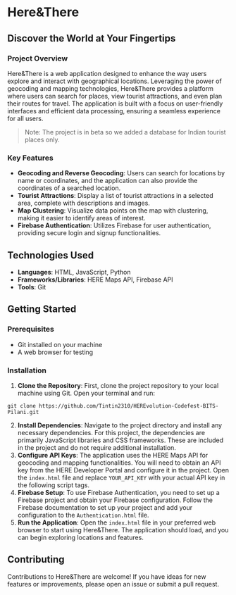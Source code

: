 # Here&There

## Discover the World at Your Fingertips

### Project Overview

Here&There is a web application designed to enhance the way users explore and interact with geographical locations. Leveraging the power of geocoding and mapping technologies, Here&There provides a platform where users can search for places, view tourist attractions, and even plan their routes for travel. The application is built with a focus on user-friendly interfaces and efficient data processing, ensuring a seamless experience for all users.

> Note: The project is in beta so we added a database for Indian tourist places only.

### Key Features

- **Geocoding and Reverse Geocoding**: Users can search for locations by name or coordinates, and the application can also provide the coordinates of a searched location.
- **Tourist Attractions**: Display a list of tourist attractions in a selected area, complete with descriptions and images.
- **Map Clustering**: Visualize data points on the map with clustering, making it easier to identify areas of interest.
- **Firebase Authentication**: Utilizes Firebase for user authentication, providing secure login and signup functionalities.

## Technologies Used

- **Languages**: HTML, JavaScript, Python
- **Frameworks/Libraries**: HERE Maps API, Firebase API
- **Tools**: Git

## Getting Started

### Prerequisites

- Git installed on your machine
- A web browser for testing

### Installation

1. **Clone the Repository**: First, clone the project repository to your local machine using Git. Open your terminal and run:

```
git clone https://github.com/Tintin2310/HEREvolution-Codefest-BITS-Pilani.git
```

2. **Install Dependencies**: Navigate to the project directory and install any necessary dependencies. For this project, the dependencies are primarily JavaScript libraries and CSS frameworks. These are included in the project and do not require additional installation.
3. **Configure API Keys**: The application uses the HERE Maps API for geocoding and mapping functionalities. You will need to obtain an API key from the HERE Developer Portal and configure it in the project. Open the `index.html` file and replace `YOUR_API_KEY` with your actual API key in the following script tags.
4. **Firebase Setup**: To use Firebase Authentication, you need to set up a Firebase project and obtain your Firebase configuration. Follow the Firebase documentation to set up your project and add your configuration to the `Authentication.html` file.
5. **Run the Application**: Open the `index.html` file in your preferred web browser to start using Here&There. The application should load, and you can begin exploring locations and features.

## Contributing

Contributions to Here&There are welcome! If you have ideas for new features or improvements, please open an issue or submit a pull request.

